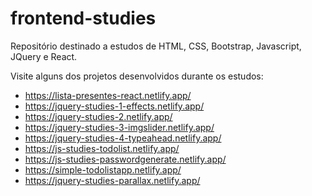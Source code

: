 # frontend-studies
Repositório destinado a estudos de HTML, CSS, Bootstrap, Javascript, JQuery e React.

Visite alguns dos projetos desenvolvidos durante os estudos:
- https://lista-presentes-react.netlify.app/
- https://jquery-studies-1-effects.netlify.app/ 
- https://jquery-studies-2.netlify.app/
- https://jquery-studies-3-imgslider.netlify.app/
- https://jquery-studies-4-typeahead.netlify.app/
- https://js-studies-todolist.netlify.app/
- https://js-studies-passwordgenerate.netlify.app/
- https://simple-todolistapp.netlify.app/
- https://jquery-studies-parallax.netlify.app/